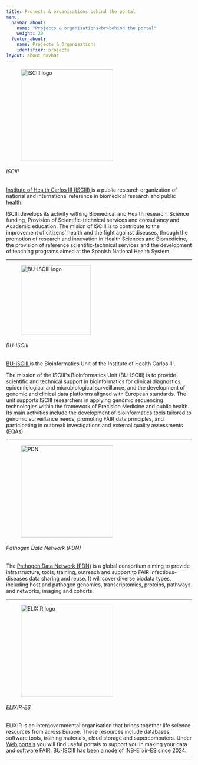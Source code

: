 ```yaml
---
title: Projects & organisations behind the portal
menu:
  navbar_about:
    name: "Projects & organisations<br>behind the portal"
    weight: 20
  footer_about:
    name: Projects & Organisations
    identifier: projects
layout: about_navbar
---
```


<div class="row">
  <div class="col-12 col-md-4 col-lg-3 d-none d-md-block">
    <figure class="figure mt-3">
      <img width="250" alt="ISCIII logo" src="/img/isciii_logo.png">
    </figure>
  </div>
  <div class="col-12 col-md-8 col-lg-9">
    <h6>ISCIII</h6>
    <p><a href="https://www.isciii.es/en/">Institute of Health Carlos III (ISCIII) </a> is a public research organization of national and international reference in biomedical research and public health.</p>
    <p>ISCIII develops its activity withing Biomedical and Health research, Science funding, Provision of Scientific-technical services and consultancy and Academic education. The mision of ISCIII is to contribute to the improvement of citizens’ health and the fight against diseases, through the promotion of research and innovation in Health Sciences and Biomedicine, the provision of reference scientific-technical services and the development of teaching programs aimed at the Spanish National Health System.</p>
  </div>
</div>
<hr class="faded" />

<div class="row mt-4">
  <div class="col-12 col-md-4 col-lg-3 d-none d-md-block">
    <figure class="figure">
      <img width="190" alt="BU-ISCIII logo" src="/img/buisciii_logo.png">
    </figure>
  </div>
  <div class="col-12 col-md-8 col-lg-9">
    <h6>BU-ISCIII</h6>
    <p><a href="https://www.isciii.es/en/ub/unidad">BU-ISCIII </a>is the Bioinformatics Unit of the Institute of Health Carlos III.</p>
    <p>The mission of the ISCIII's Bioinformatics Unit (BU-ISCIII) is to provide scientific and technical support in bioinformatics for clinical diagnostics, epidemiological and microbiological surveillance, and the development of genomic and clinical data platforms aligned with European standards. The unit supports ISCIII researchers in applying genomic sequencing technologies within the framework of Precision Medicine and public health. Its main activities include the development of bioinformatics tools tailored to genomic surveillance needs, promoting FAIR data principles, and participating in outbreak investigations and external quality assessments (EQAs).</p>
  </div>
</div>
<hr class="faded" />

<div class="row mt-4">
  <div class="col-12 col-md-4 col-lg-3 d-none d-md-block">
    <figure class="figure">
      <img width="250" alt="PDN" src="/img/pdn_logo.png">
    </figure>
  </div>
  <div class="col-12 col-md-8 col-lg-9">
    <h6>Pathogen Data Network (PDN)</h6>
    <p>The <a href="https://pathogendatanetwork.org/">Pathogen Data Network (PDN)</a> is a global consortium aiming to provide infrastructure, tools, training, outreach and support to FAIR infectious-diseases data sharing and reuse. It will cover diverse biodata types, including host and pathogen genomics, transcriptomics, proteins, pathways and networks, imaging and cohorts.</p>
  </div>
</div>
<hr class="faded" />

<div class="row mt-4">
  <div class="col-12 col-md-4 col-lg-3 d-none d-md-block">
    <figure class="figure">
        <img width="250" alt="ELIXIR logo" src="/img/elixir_spain_logo_horiz.png">
      </figure>
    </div>
    <div class="col-12 col-md-8 col-lg-9">
    <h6>ELIXIR-ES</h6>
      <p>
      ELIXIR is an intergovernmental organisation that brings together life science resources from across Europe. These resources include databases, software tools, training materials, cloud storage and supercomputers. Under <a href="https://elixir-europe.org/what-we-offer/portals" target="_blank">Web portals</a> you will find useful portals to support you in making your data and software FAIR. BU-ISCIII has been a node of INB-Elixir-ES since 2024.</p>
    </div>
  </div>
<hr class="faded" />
